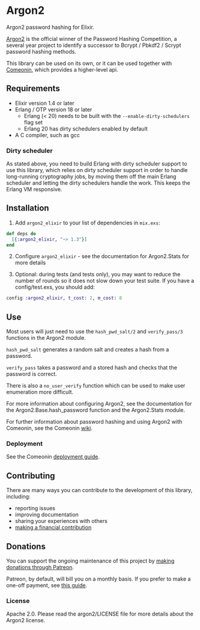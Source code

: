# Argon2

Argon2 password hashing for Elixir.

[Argon2](https://github.com/P-H-C/phc-winner-argon2) is the official winner of the
Password Hashing Competition, a several year project to identify a successor to
Bcrypt / Pbkdf2 / Scrypt password hashing methods.

This library can be used on its own, or it can be used together
with [Comeonin](https://hexdocs.pm/comeonin/api-reference.html),
which provides a higher-level api.

## Requirements

* Elixir version 1.4 or later
* Erlang / OTP version 18 or later
  * Erlang (< 20) needs to be built with the `--enable-dirty-schedulers` flag set
  * Erlang 20 has dirty schedulers enabled by default
* A C compiler, such as gcc

### Dirty scheduler

As stated above, you need to build Erlang with dirty scheduler support
to use this library, which relies on dirty scheduler support in order
to handle long-running cryptography jobs, by moving them off the main
Erlang scheduler and letting the dirty schedulers handle the work.
This keeps the Erlang VM responsive.

## Installation

1. Add `argon2_elixir` to your list of dependencies in `mix.exs`:

```elixir
def deps do
  [{:argon2_elixir, "~> 1.3"}]
end
```

2. Configure `argon2_elixir` - see the documentation for Argon2.Stats for more details

3. Optional: during tests (and tests only), you may want to reduce the number of rounds
so it does not slow down your test suite. If you have a config/test.exs, you should
add:

```elixir
config :argon2_elixir, t_cost: 2, m_cost: 8
```

## Use

Most users will just need to use the `hash_pwd_salt/2` and `verify_pass/3`
functions in the Argon2 module.

`hash_pwd_salt` generates a random salt and creates a hash from a password.

`verify_pass` takes a password and a stored hash and checks that the password
is correct.

There is also a `no_user_verify` function which can be used to make user
enumeration more difficult.

For more information about configuring Argon2, see the documentation for
the Argon2.Base.hash_password function and the Argon2.Stats module.

For further information about password hashing and using Argon2 with Comeonin,
see the Comeonin [wiki](https://github.com/riverrun/comeonin/wiki).

### Deployment

See the Comeonin [deployment guide](https://github.com/riverrun/comeonin/wiki/Deployment).

## Contributing

There are many ways you can contribute to the development of this library, including:

* reporting issues
* improving documentation
* sharing your experiences with others
* [making a financial contribution](#donations)

## Donations

You can support the ongoing maintenance of this project by
[making donations through Patreon](https://www.patreon.com/riverrun).

Patreon, by default, will bill you on a monthly basis. If you prefer to make a one-off payment,
see [this guide](https://support.patreon.com/hc/en-us/articles/204606215-Can-I-make-a-one-time-payment-).

### License

Apache 2.0. Please read the argon2/LICENSE file for more details about the Argon2 license.
